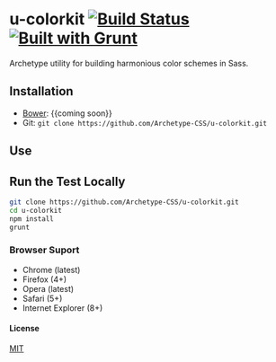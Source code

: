 # u-colorkit [![Build Status](https://secure.travis-ci.org/Archetype-CSS/u-colorkit.png?branch=master)](http://travis-ci.org/Archetype-CSS/Archetype-u-colorkit) [![Built with Grunt](https://cdn.gruntjs.com/builtwith.png)](http://gruntjs.com/)

Archetype utility for building harmonious color schemes in Sass.

## Installation
  * [Bower](http://bower.io): {{coming soon}}
  * Git: `git clone https://github.com/Archetype-CSS/u-colorkit.git`

## Use

## Run the Test Locally

```bash
git clone https://github.com/Archetype-CSS/u-colorkit.git
cd u-colorkit
npm install
grunt
```

### Browser Suport
  * Chrome (latest)
  * Firefox (4+)
  * Opera (latest)
  * Safari (5+)
  * Internet Explorer (8+)

#### License
[MIT](/LICENSE.md)


